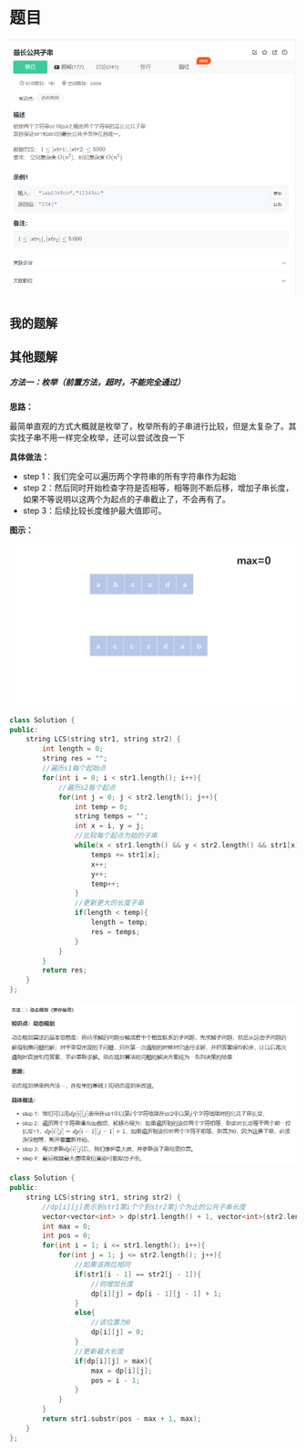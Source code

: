 # 题目

![image-20230421003831263](image/image-20230421003831263.png)

## 我的题解









## 其他题解

##### 方法一：枚举（前置方法，超时，不能完全通过）

**思路：**

最简单直观的方式大概就是枚举了，枚举所有的子串进行比较，但是太复杂了。其实找子串不用一样完全枚举，还可以尝试改良一下

**具体做法：**

- step 1：我们完全可以遍历两个字符串的所有字符串作为起始
- step 2：然后同时开始检查字符是否相等，相等则不断后移，增加子串长度，如果不等说明以这两个为起点的子串截止了，不会再有了。
- step 3：后续比较长度维护最大值即可。

**图示：**

![alt](image/B0A5C33DED2D98BD39F2A37E47E1AD10.gif)



```cpp
class Solution {
public:
    string LCS(string str1, string str2) {
        int length = 0;
        string res = ""; 
        //遍历s1每个起始点
        for(int i = 0; i < str1.length(); i++){ 
            //遍历s2每个起点
            for(int j = 0; j < str2.length(); j++){ 
                int temp = 0;
                string temps = "";
                int x = i, y = j;
                //比较每个起点为始的子串
                while(x < str1.length() && y < str2.length() && str1[x] == str2[y]){ 
                    temps += str1[x];
                    x++;
                    y++;
                    temp++;
                }
                //更新更大的长度子串
                if(length < temp){ 
                    length = temp;
                    res = temps;
                }
            }
        }
        return res;
    }
};

```





![image-20230421004144114](image/image-20230421004144114.png)



```cpp
class Solution {
public:
    string LCS(string str1, string str2) {
        //dp[i][j]表示到str1第i个个到str2第j个为止的公共子串长度
        vector<vector<int> > dp(str1.length() + 1, vector<int>(str2.length() + 1, 0)); 
        int max = 0;
        int pos = 0;
        for(int i = 1; i <= str1.length(); i++){
            for(int j = 1; j <= str2.length(); j++){
                //如果该两位相同
                if(str1[i - 1] == str2[j - 1]){ 
                    //则增加长度
                    dp[i][j] = dp[i - 1][j - 1] + 1; 
                }
                else{ 
                    //该位置为0
                    dp[i][j] = 0; 
                }
                //更新最大长度
                if(dp[i][j] > max){ 
                    max = dp[i][j];
                    pos = i - 1;
                }
            }
        }
        return str1.substr(pos - max + 1, max);
    }
};

```

















